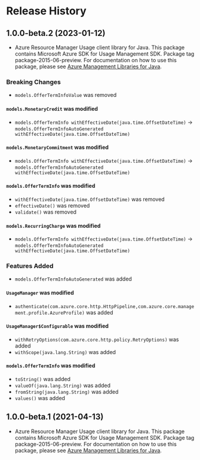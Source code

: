 # Release History

## 1.0.0-beta.2 (2023-01-12)

- Azure Resource Manager Usage client library for Java. This package contains Microsoft Azure SDK for Usage Management SDK.  Package tag package-2015-06-preview. For documentation on how to use this package, please see [Azure Management Libraries for Java](https://aka.ms/azsdk/java/mgmt).

### Breaking Changes

* `models.OfferTermInfoValue` was removed

#### `models.MonetaryCredit` was modified

* `models.OfferTermInfo withEffectiveDate(java.time.OffsetDateTime)` -> `models.OfferTermInfoAutoGenerated withEffectiveDate(java.time.OffsetDateTime)`

#### `models.MonetaryCommitment` was modified

* `models.OfferTermInfo withEffectiveDate(java.time.OffsetDateTime)` -> `models.OfferTermInfoAutoGenerated withEffectiveDate(java.time.OffsetDateTime)`

#### `models.OfferTermInfo` was modified

* `withEffectiveDate(java.time.OffsetDateTime)` was removed
* `effectiveDate()` was removed
* `validate()` was removed

#### `models.RecurringCharge` was modified

* `models.OfferTermInfo withEffectiveDate(java.time.OffsetDateTime)` -> `models.OfferTermInfoAutoGenerated withEffectiveDate(java.time.OffsetDateTime)`

### Features Added

* `models.OfferTermInfoAutoGenerated` was added

#### `UsageManager` was modified

* `authenticate(com.azure.core.http.HttpPipeline,com.azure.core.management.profile.AzureProfile)` was added

#### `UsageManager$Configurable` was modified

* `withRetryOptions(com.azure.core.http.policy.RetryOptions)` was added
* `withScope(java.lang.String)` was added

#### `models.OfferTermInfo` was modified

* `toString()` was added
* `valueOf(java.lang.String)` was added
* `fromString(java.lang.String)` was added
* `values()` was added

## 1.0.0-beta.1 (2021-04-13)

- Azure Resource Manager Usage client library for Java. This package contains Microsoft Azure SDK for Usage Management SDK.  Package tag package-2015-06-preview. For documentation on how to use this package, please see [Azure Management Libraries for Java](https://aka.ms/azsdk/java/mgmt).
